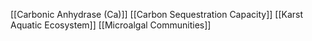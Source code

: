 [[Carbonic Anhydrase (Ca)]]
[[Carbon Sequestration Capacity]]
[[Karst Aquatic Ecosystem]]
[[Microalgal Communities]]
